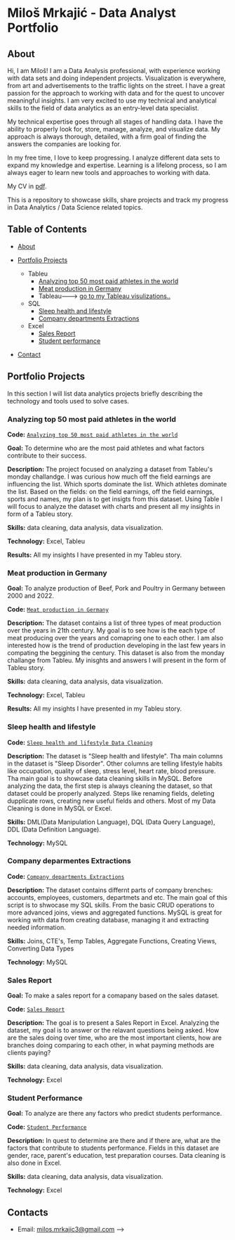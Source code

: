 # Miloš Mrkajić - Data Analyst Portfolio
## About
Hi, I am Miloš! I am a Data Analysis professional, with experience working with data sets and doing independent projects.
Visualization is everywhere, from art and advertisements to the traffic lights on the street.
I have a great passion for the approach to working with data and for the quest to uncover meaningful insights.
I am very excited to use my technical and analytical skills to the field of data analytics as an entry-level data specialist.

My technical expertise goes through all stages of handling data. I have the ability to properly look for, store, manage, analyze, and visualize data.
My approach is always thorough, detailed, with a firm goal of finding the answers the companies are looking for.

In my free time, I love to keep progressing. I analyze different data sets to expand my knowledge and expertise.
Learning is a lifelong process, so I am always eager to learn new tools and approaches to working with data.

My CV in [pdf](https://github.com/tiannaparris/Data-Analysis-Portfolio/blob/main/Tianna%20Parris%20CV.pdf).

This is a repository to showcase skills, share projects and track my progress in Data Analytics / Data Science related topics.

## Table of Contents
- [About](https://github.com/Seki1996/Data-Analysis-Portfolio/blob/main/README.md#about)
- [Portfolio Projects](https://github.com/Seki1996/Data-Analysis-Portfolio/blob/main/README.md#portfolio-projects)
  - Tableu
    - [Analyzing top 50 most paid athletes in the world](https://github.com/Seki1996/Data-Analysis-Portfolio#Analyzing-top-50-most-paid-athletes-in-the-world)
    - [Meat production in Germany](https://github.com/Seki1996/Data-Analysis-Portfolio#Meat-production-in-Germany)
    - Tableau---> [go to my Tableau visulizations..](https://public.tableau.com/app/profile/milos.mrkajic/vizzes)
  - SQL
    - [Sleep health and lifestyle](https://github.com/Seki1996/Data-Analysis-Portfolio#Sleep-health-and-lifestyle)
    - [Company departments Extractions](https://github.com/Seki1996/Data-Analysis-Portfolio#Company-departments-Extractions)
  - Excel
    - [Sales Report](https://github.com/Seki1996/Data-Analysis-Portfolio#Sales-Report)
    - [Student performance](https://github.com/Seki1996/Data-Analysis-Portfolio#Student-performance)
  
 

- [Contact](https://github.com/tiannaparris/Data-Analysis-Portfolio/blob/main/README.md#contacts)
## Portfolio Projects
In this section I will list data analytics projects briefly describing the technology and tools used to solve cases.

### Analyzing top 50 most paid athletes in the world
**Code:** [`Analyzing top 50 most paid athletes in the world`](https://public.tableau.com/app/profile/milos.mrkajic/viz/Hihgestpaidathletes/Story1)

**Goal:** To determine who are the most paid athletes and what factors contribute to their success.

**Description:** The project focused on analyzing a dataset from Tableu's monday challandge. I was curious how much off the field earnings are influencing the list. Which sports dominate the list. Which athletes dominate the list. Based on the fields: on the field earnings, off the field earnings, sports and names, my plan is to get insigts from this dataset.
Using Table l will focus to analyze the dataset with charts and present all my insights in form of a Tableu story.

**Skills:** data cleaning, data analysis, data visualization.

**Technology:** Excel, Tableu

**Results:** All my insights I have presented in my Tableu story.

### Meat production in Germany

**Goal:** To analyze production of Beef, Pork and Poultry in Germany between 2000 and 2022.

**Code:** [`Meat production in Germany`](https://public.tableau.com/app/profile/milos.mrkajic/viz/MeatproductioninGermany_17155291173500/Story1)

**Description:** The dataset contains a list of three types of meat production over the years in 21th century. My goal is to see how is the each type of meat producing over the years and comapring one to each other. I am also interested how is the trend of production developing in the last few years in compating the beggining the century. This dataset is also from the monday challange from Tableu. My inisghts and answers I will present in the form of Tableu story.

**Skills:** data cleaning, data analysis, data visualization.

**Technology:** Excel, Tableu

**Results:** All my insights I have presented in my Tableu story.



### Sleep health and lifestyle
**Code:** [`Sleep health and lifestyle Data Cleaning`](https://github.com/Seki1996/example/blob/main/Sleep%20health%20and%20lifestyle%20Data%20Cleaning.sql)

**Description:** The dataset is "Sleep health and lifestyle". Tha main columns in the dataset is "Sleep Disorder". Other columns are telling lifestyle habits like occupation, quality of sleep, stress level, heart rate, blood pressure. Tha main goal is to showcase data cleaning skills in MySQL. Before analyzing the data, the first step is always cleaning the dataset, so that dataset could be properly analyzed. Steps like renaming fields, deleting dupplicate rows, creating new useful fields and others. Most of my Data Cleaning is done in MySQL or Excel. 


**Skills:** DML(Data Manipulation Language), DQL (Data Query Language), DDL (Data Definition Language).

**Technology:** MySQL


### Company deparmentes Extractions
**Code:** [`Company departments Extractions`](https://github.com/Seki1996/example/blob/main/Company%20departments%20Extractions.sql)

**Description:** The dataset contains differnt parts of company brenches: accounts, employees, customers, departmets and etc. The main goal of this script is to shwocase my SQL skills. From the basic CRUD operations to more advanced joins, views and aggregated functions. MySQL is great for working with data from creating database, managing it and extracting needed information.

**Skills:** Joins, CTE's, Temp Tables, Aggregate Functions, Creating Views, Converting Data Types

**Technology:** MySQL



### Sales Report

**Goal:** To make a sales report for a comapany based on the sales dataset.

**Code:** [`Sales Report`](https://github.com/Seki1996/example/blob/main/Sales_report.xlsx)

**Description:** The goal is to present a Sales Report in  Excel. Analyzing the dataset, my goal is to answer or the relavant questions being asked. How are the sales doing over time, who are the most important clients, how are branches doing comparing to each other, in what payming methods are clients paying?

**Skills:** data cleaning, data analysis, data visualization.

**Technology:** Excel



### Student Performance

**Goal:** To analyze are there any factors who predict students performance.

**Code:** [`Student Performance`](https://github.com/Seki1996/example/blob/main/Students%20performance%20Analysis.xlsx)

**Description:** In quest to determine are there and if there are, what are the factors that contribute to students performance. Fields in this dataset are gender, race, parent's education, test preparation courses. Data cleaning is also done in Excel.

**Skills:** data cleaning, data analysis, data visualization.

**Technology:** Excel






## Contacts
- Email: milos.mrkajic3@gmail.com
-->
